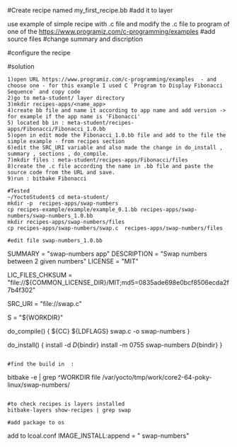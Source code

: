 #Create  recipe named my_first_recipe.bb
#add it to layer

use example of simple recipe with .c file and modify the .c file to program of one of the https://www.programiz.com/c-programming/examples
#add source files 
#change summary and discription

#configure the recipe

#solution
```
1)open URL https://www.programiz.com/c-programming/examples  - and choose one - for this example I used C `Program to Display Fibonacci Sequence` and copy code
2)go to meta-student/ layer directory
3)mkdir recipes-apps/<name_app>
4)create bb file and name it according to app name and add version -> for example if the app name is 'Fibonacci' 
5) located bb in : meta-student/recipes-apps/Fibonacci/Fibonacci_1.0.bb
5)open in edit mode the Fibonacci_1.0.bb file and add to the file the simple example - from recipes section
6)edit the SRC_URI variable and also made the change in do_install , summary , sections , do_compile.
7)mkdir files : meta-student/recipes-apps/Fibonacci/files
8)create the .c file according the name in .bb file and paste the source code from the URL and save.
9)run : bitbake Fibonacci
```

```
#Tested
~/YoctoStudent$ cd meta-student/
mkdir -p  recipes-apps/swap-numbers
cp recipes-example/example/example_0.1.bb recipes-apps/swap-numbers/swap-numbers_1.0.bb
mkdir recipes-apps/swap-numbers/files
cp recipes-apps/swap-numbers/swap.c  recipes-apps/swap-numbers/files

#edit file swap-numbers_1.0.bb
```
SUMMARY = "swap-numbers app"
DESCRIPTION = "Swap numbers between 2 given numbers"
LICENSE = "MIT"

LIC_FILES_CHKSUM = "file://${COMMON_LICENSE_DIR}/MIT;md5=0835ade698e0bcf8506ecda2f7b4f302"

SRC_URI = "file://swap.c"

S = "${WORKDIR}"

do_compile() {
    ${CC} ${LDFLAGS} swap.c -o swap-numbers
}

do_install() {
    install -d ${D}${bindir}
    install -m 0755 swap-numbers ${D}${bindir}
}
```

#find the build in  : 
```
bitbake -e | grep ^WORKDIR
file  /var/yocto/tmp/work/core2-64-poky-linux/swap-numbers/
```

#to check recipes is layers installed
bitbake-layers show-recipes | grep swap

#add package to os
```
add to lcoal.conf
IMAGE_INSTALL:append = " swap-numbers"
```

